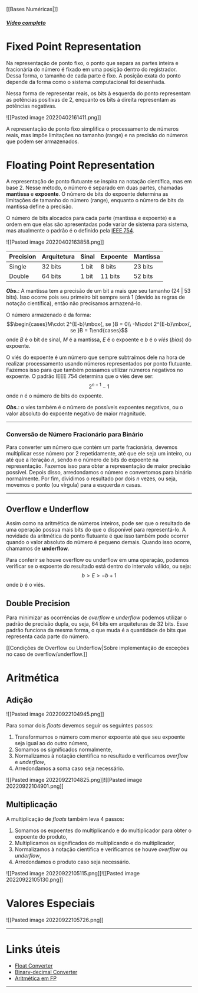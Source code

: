 [[Bases Numéricas|]]
##### [Vídeo completo](https://www.youtube.com/watch?v=RuKkePyo9zk&t=846s)
# Fixed Point Representation
Na representação de ponto fixo, o ponto que separa as partes inteira e fracionária do número é fixado em uma posição dentro do registrador. Dessa forma, o tamanho de cada parte é fixo. A posição exata do ponto depende da forma como o sistema computacional foi desenhada.

Nessa forma de representar reais, os bits à esquerda do ponto representam as potências positivas de 2, enquanto os bits à direita representam as potências negativas.

![[Pasted image 20220402161411.png]]

A representação de ponto fixo simplifica o processamento de números reais, mas impõe limitações no tamanho (range) e na precisão do números que podem ser armazenados.

# Floating Point Representation
A representação de ponto flutuante se inspira na notação científica, mas em base 2. Nesse método, o número é separado em duas partes, chamadas **mantissa** e **expoente**. O número de bits do expoente determina as limitações de tamanho do número (range), enquanto o número de bits da mantissa define a precisão.

O número de bits alocados para cada parte (mantissa e expoente) e a ordem em que elas são apresentadas pode variar de sistema para sistema, mas atualmente o padrão é o definido pela [IEEE 754](http://mathcenter.oxford.emory.edu/site/cs170/ieee754/). 

![[Pasted image 20220402163858.png]]

|   Precision  | Arquitetura | Sinal | Expoente | Mantissa |
| --- | ----------- | ----- | -------- | -------- |
|    Single | 32 bits     | 1 bit | 8 bits   | 23 bits  |
|   Double  | 64 bits     | 1 bit | 11 bits  | 52 bits  |

**_Obs._**: A mantissa tem a precisão de um bit a mais que seu tamanho (24 | 53 bits). Isso ocorre pois seu primeiro bit sempre será 1 (devido às regras de notação científica), então não precisamos armazená-lo.

O número armazenado é da forma:
$$\begin{cases}M\cdot 2^{E-b}\mbox{, se }B = 0\\ -M\cdot 2^{E-b}\mbox{, se }B = 1\end{cases}$$
onde $B$ é o bit de sinal, $M$ é a mantissa, $E$ é o expoente e $b$ é o _viés_ (_bias_) do expoente. 

O viés do expoente é um número que sempre subtraímos dele na hora de realizar processamento usando números representados por ponto flutuante. Fazemos isso para que também possamos utilizar números negativos no expoente.
O padrão IEEE 754 determina que o viés deve ser:$$2^{n-1}-1$$
onde $n$ é o número de bits do expoente.

**_Obs._**: o víes também é o número de possíveis expoentes negativos, ou o valor absoluto do expoente negativo de maior magnitude.

---
### Conversão de Número Fracionário para Binário
Para converter um número que contém um parte fracionária, devemos multiplicar esse número por $2$ repetidamente, até que ele seja um inteiro, ou até que a iteração $n$, sendo $n$ o número de bits do expoente na representação. Fazemos isso para obter a representação de maior precisão possível. Depois disso, arredondamos o número e convertomos para binário normalmente. Por fim, dividimos o resultado por dois $n$ vezes, ou seja, movemos o ponto (ou vírgula) para a esquerda $n$ casas.

---
## Overflow e Underflow
Assim como na aritmética de números inteiros, pode ser que o resultado de uma operação possua mais bits do que o disponível para representá-lo. A novidade da aritmética de ponto flutuante é que isso também pode ocorrer quando o valor absoluto do número é pequeno demais. Quando isso ocorre, chamamos de **underflow**.

Para conferir se houve overflow ou underflow em uma operação, podemos verificar se o expoente do resultado está dentro do intervalo válido, ou seja:
$$b > E > -b+1$$ onde $b$ é o viés.

## Double Precision
Para minimizar as ocorrências de *overflow* e *underflow* podemos utilizar o padrão de precisão dupla, ou seja, 64 bits em arquiteturas de 32 bits. Esse padrão funciona da mesma forma, o que muda é a quantidade de bits que representa cada parte do número.

[[Condições de Overflow ou Underflow|Sobre implementação de exceções no caso de overflow/underflow.]]

# Aritmética
## Adição
![[Pasted image 20220922104945.png]]

Para somar dois *floats* devemos seguir os seguintes passos:
1. Transformamos o número com menor expoente até que seu expoente seja igual ao do outro número,
2. Somamos os significados normalmente,
3. Normalizamos à notação científica no resultado e verificamos *overflow* e *underflow*,
4. Arredondamos a soma caso seja necessário.

![[Pasted image 20220922104825.png]]![[Pasted image 20220922104901.png]]

## Multiplicação
A multiplicação de *floats* também leva 4 passos:
1. Somamos os expoentes do multiplicando e do multiplicador para obter o expoente do produto,
2. Multiplicamos os significados do multiplicando e do multiplicador,
3. Normalizamos à notação científica e verificamos se houve *overflow* ou *underflow*,
4. Arredondamos o produto caso seja necessário.

![[Pasted image 20220922105115.png]]![[Pasted image 20220922105130.png]]

# Valores Especiais
![[Pasted image 20220922105726.png]]

---
# Links úteis
- [Float Converter](https://www.h-schmidt.net/FloatConverter/IEEE754.html)
- [Binary-decimal Converter](https://www.rapidtables.com/convert/number/decimal-to-binary.html)
- [Aritmética em FP](http://weitz.de/ieee/)
---